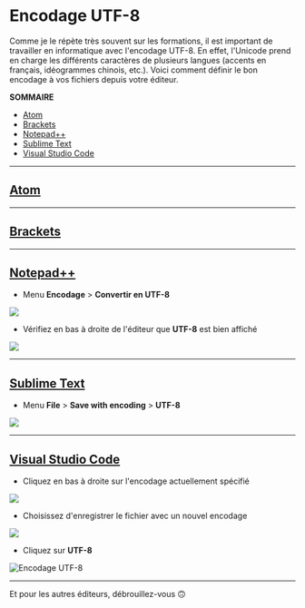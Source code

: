 # Encodage UTF-8

Comme je le répète très souvent sur les formations, il est important de travailler en informatique avec l'encodage UTF-8. En effet, l'Unicode prend en charge les différents caractères de plusieurs langues (accents en français, idéogrammes chinois, etc.). Voici comment définir le bon encodage à vos fichiers depuis votre éditeur.

**SOMMAIRE**
+ [Atom](#atom)
+ [Brackets](#brackets)
+ [Notepad++](#notepad)
+ [Sublime Text](#sublime-text)
+ [Visual Studio Code](#visual-studio-code)

---

## [Atom](https://atom.io/)

---

## [Brackets](http://brackets.io/)

---

## [Notepad++](https://notepad-plus-plus.org/)

+ Menu **Encodage** > **Convertir en UTF-8**

![](https://nsa40.casimages.com/img/2020/04/12/200412124716700527.png)

+ Vérifiez en bas à droite de l'éditeur que **UTF-8** est bien affiché

![](https://nsa40.casimages.com/img/2020/04/12/200412124806941409.png)

---

## [Sublime Text](https://www.sublimetext.com/)

+ Menu **File** > **Save with encoding** > **UTF-8**

![](https://nsa40.casimages.com/img/2020/04/12/200412124150554242.png)

---

## [Visual Studio Code](https://code.visualstudio.com/)

+ Cliquez en bas à droite sur l'encodage actuellement spécifié

![](https://nsa40.casimages.com/img/2020/04/12/200412123655102169.png)

+ Choisissez d'enregistrer le fichier avec un nouvel encodage

![](https://nsa40.casimages.com/img/2020/04/12/200412123708232704.png)

+ Cliquez sur **UTF-8**

![Encodage UTF-8](https://nsa40.casimages.com/img/2020/04/12/200412123720335304.png)

---

Et pour les autres éditeurs, débrouillez-vous 🙃
